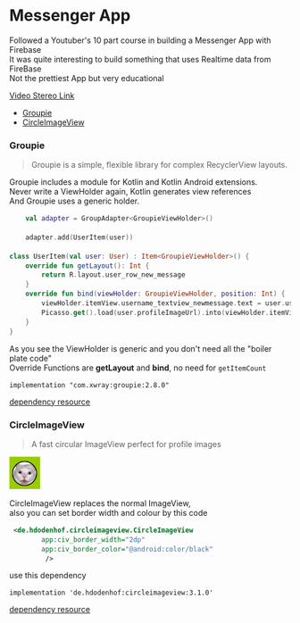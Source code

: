 # Messenger App

Followed a Youtuber's 10 part course in building a Messenger App with Firebase\
It was quite interesting to build something that uses Realtime data from FireBase\
Not the prettiest App but very educational

[Video Stereo Link](https://www.youtube.com/watch?v=ihJGxFu2u9Q&list=PL0dzCUj1L5JE-jiBHjxlmXEkQkum_M3R- "common build that app")

- [Groupie](#Groupie)
- [CircleImageView](#CircleImageView)

### Groupie
> Groupie is a simple, flexible library for complex RecyclerView layouts.
    
Groupie includes a module for Kotlin and Kotlin Android extensions.\
Never write a ViewHolder again, Kotlin generates view references\
And Groupie uses a generic holder.

```kotlin
    val adapter = GroupAdapter<GroupieViewHolder>()

    adapter.add(UserItem(user))

class UserItem(val user: User) : Item<GroupieViewHolder>() {
    override fun getLayout(): Int {
        return R.layout.user_row_new_message
    }
    override fun bind(viewHolder: GroupieViewHolder, position: Int) {
        viewHolder.itemView.username_textview_newmessage.text = user.userName
        Picasso.get().load(user.profileImageUrl).into(viewHolder.itemView.imageView_newmessage)
    }
}
```
As you see the ViewHolder is generic and you don't need all the "boiler plate code"\
Override Functions are **getLayout** and **bind**,  no need for `getItemCount`

    implementation "com.xwray:groupie:2.8.0"
[dependency resource](https://github.com/lisawray/groupie "link")


### CircleImageView
>A fast circular ImageView perfect for profile images

![](https://github.com/alishechka/FirebaseMessengerApp/blob/master/app/src/main/res/drawable/circleimage.png)


CircleImageView replaces the normal ImageView,\
also you can set border width and colour by this code
```xml
 <de.hdodenhof.circleimageview.CircleImageView
        app:civ_border_width="2dp"
        app:civ_border_color="@android:color/black"
         />
```
use this dependency

    implementation 'de.hdodenhof:circleimageview:3.1.0'
    
[dependency resource](https://github.com/hdodenhof/CircleImageView "link")
